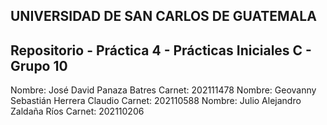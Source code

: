 ## UNIVERSIDAD DE SAN CARLOS DE GUATEMALA
## Repositorio - Práctica 4 - Prácticas Iniciales C - Grupo 10

Nombre: José David Panaza Batres        Carnet: 202111478
Nombre: Geovanny Sebastián Herrera Claudio  Carnet: 202110588
Nombre: Julio Alejandro Zaldaña Ríos    Carnet: 202110206 

